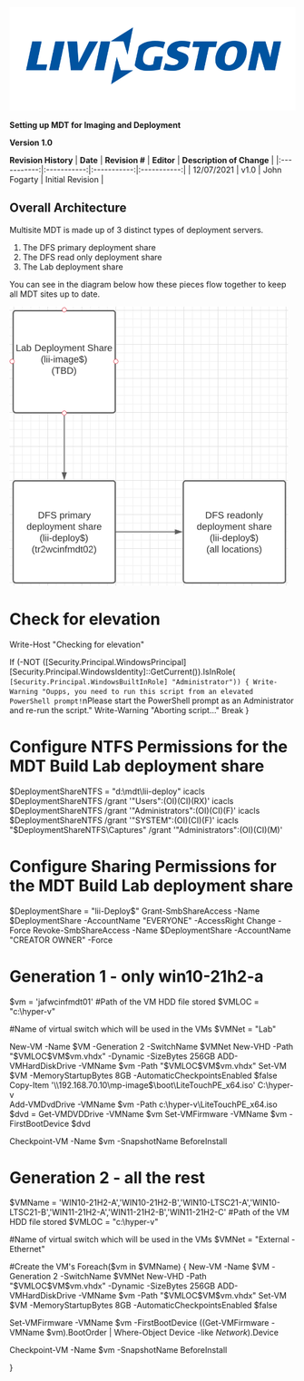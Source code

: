 ![llogo.png](/.image/livingston-logo.png)

**Setting up MDT for Imaging and Deployment**

**Version 1.0**

**Revision History**
| **Date** | **Revision \#** | **Editor** | **Description of Change** |
|:-----------:|:-----------:|:-----------:|:-----------:|
| 12/07/2021 | v1.0 | John Fogarty  | Initial Revision |


## Overall Architecture
Multisite MDT is made up of 3 distinct types of deployment servers.  

1. The DFS primary deployment share
2. The DFS read only deployment share
3. The Lab deployment share

You can see in the diagram below how these pieces flow together to keep all MDT sites up to date.

![dfs-diagram.png](/.image/dfs-diagram.png)

# Check for elevation
Write-Host "Checking for elevation"

If (-NOT ([Security.Principal.WindowsPrincipal] [Security.Principal.WindowsIdentity]::GetCurrent()).IsInRole(`
    [Security.Principal.WindowsBuiltInRole] "Administrator"))
{
    Write-Warning "Oupps, you need to run this script from an elevated PowerShell prompt!`nPlease start the PowerShell prompt as an Administrator and re-run the script."
    Write-Warning "Aborting script..."
    Break
}

# Configure NTFS Permissions for the MDT Build Lab deployment share
$DeploymentShareNTFS = "d:\mdt\lii-deploy"
icacls $DeploymentShareNTFS /grant '"Users":(OI)(CI)(RX)'
icacls $DeploymentShareNTFS /grant '"Administrators":(OI)(CI)(F)'
icacls $DeploymentShareNTFS /grant '"SYSTEM":(OI)(CI)(F)'
icacls "$DeploymentShareNTFS\Captures" /grant '"Administrators":(OI)(CI)(M)'

# Configure Sharing Permissions for the MDT Build Lab deployment share
$DeploymentShare = "lii-Deploy$"
Grant-SmbShareAccess -Name $DeploymentShare -AccountName "EVERYONE" -AccessRight Change -Force
Revoke-SmbShareAccess -Name $DeploymentShare -AccountName "CREATOR OWNER" -Force

# Generation 1 - only win10-21h2-a
$vm = 'jafwcinfmdt01'
#Path of the VM HDD file stored
$VMLOC = "c:\hyper-v"

#Name of virtual switch which will be used in the VMs
$VMNet = "Lab"

New-VM -Name $VM -Generation 2 -SwitchName $VMNet
New-VHD -Path "$VMLOC\$VM\$vm.vhdx" -Dynamic -SizeBytes 256GB
ADD-VMHardDiskDrive -VMName $vm -Path "$VMLOC\$VM\$vm.vhdx"
Set-VM $VM -MemoryStartupBytes 8GB -AutomaticCheckpointsEnabled $false
Copy-Item '\\192.168.70.10\mp-image$\boot\LiteTouchPE_x64.iso' C:\hyper-v\
Add-VMDvdDrive -VMName $vm -Path c:\hyper-v\LiteTouchPE_x64.iso
$dvd = Get-VMDVDDrive -VMName $vm
Set-VMFirmware -VMName $vm -FirstBootDevice $dvd

Checkpoint-VM -Name $vm -SnapshotName BeforeInstall


# Generation 2 - all the rest
$VMName = 'WIN10-21H2-A','WIN10-21H2-B','WIN10-LTSC21-A','WIN10-LTSC21-B','WIN11-21H2-A','WIN11-21H2-B','WIN11-21H2-C'
#Path of the VM HDD file stored
$VMLOC = "c:\hyper-v"

#Name of virtual switch which will be used in the VMs
$VMNet = "External - Ethernet"

#Create the VM's
Foreach($vm in $VMName) { New-VM -Name $VM -Generation 2 -SwitchName $VMNet
New-VHD -Path "$VMLOC\$VM\$vm.vhdx" -Dynamic -SizeBytes 256GB
ADD-VMHardDiskDrive -VMName $vm -Path "$VMLOC\$VM\$vm.vhdx"
Set-VM $VM -MemoryStartupBytes 8GB -AutomaticCheckpointsEnabled $false

Set-VMFirmware -VMName $vm -FirstBootDevice ((Get-VMFirmware -VMName $vm).BootOrder | Where-Object Device -like *Network*).Device

Checkpoint-VM -Name $vm -SnapshotName BeforeInstall

}
